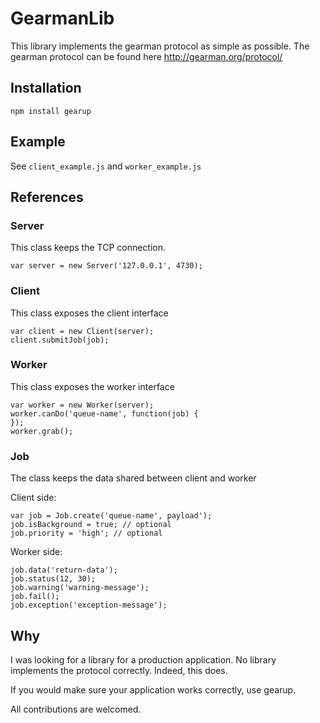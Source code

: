 # GearmanLib
This library implements the gearman protocol as simple as possible.
The gearman protocol can be found here http://gearman.org/protocol/

## Installation
```
npm install gearup
```

## Example
See `client_example.js` and `worker_example.js`

## References
### Server
This class keeps the TCP connection.

```
var server = new Server('127.0.0.1', 4730);
```

### Client
This class exposes the client interface

```
var client = new Client(server);
client.submitJob(job);
```

### Worker
This class exposes the worker interface
```
var worker = new Worker(server);
worker.canDo('queue-name', function(job) {
});
worker.grab();
```

### Job
The class keeps the data shared between client and worker

Client side:
```
var job = Job.create('queue-name', payload');
job.isBackground = true; // optional
job.priority = 'high'; // optional
```
Worker side:
```
job.data('return-data');
job.status(12, 30);
job.warning('warning-message');
job.fail();
job.exception('exception-message');
```

## Why
I was looking for a library for a production application. No library implements the protocol correctly. Indeed, this does.

If you would make sure your application works correctly, use gearup.

All contributions are welcomed.
